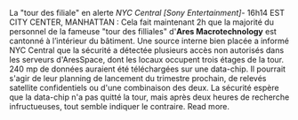 La "tour des filiale" en alerte
*NYC Central [Sony Entertainment]*- 16h14 EST
CITY CENTER, MANHATTAN : Cela fait maintenant 2h que la majorité du personnel de la fameuse "tour des filliales" d'**Ares Macrotechnology** est cantonné à l’intérieur du bâtiment. Une source interne bien placée a informé NYC Central que la sécurité a détectée plusieurs accès non autorisés dans les serveurs d'AresSpace, dont les locaux occupent trois étages de la tour. 240 mp de données auraient été téléchargées sur une data-chip. Il pourrait s'agir de leur planning de lancement du trimestre prochain, de relevés satellite confidentiels ou d'une combinaison des deux. La sécurité espère que la data-chip n'a pas quitté la tour, mais après deux heures de recherche infructueuses, tout semble indiquer le contraire. Read more.
